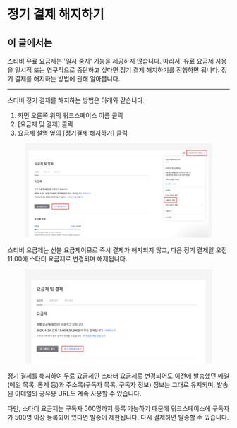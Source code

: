 # 정기 결제 해지하기

## 이 글에서는

스티비 유료 요금제는 '일시 중지' 기능을 제공하지 않습니다. 따라서, 유료 요금제 사용을 일시적 또는 영구적으로 중단하고 싶다면 정기 결제 해지하기를 진행하면 됩니다. 정기 결제를 해지하는 방법에 관해 알아봅니다.&#x20;

***

스티비 정기 결제를 해지하는 방법은 아래와 같습니다.

1. 화면 오른쪽 위의 워크스페이스 이름 클릭
2. \[요금제 및 결제] 클릭
3. 요금제 설명 옆의 \[정기결제 해지하기] 클릭

<figure><img src="../.gitbook/assets/정기 결제 해지하기1 (2).png" alt=""><figcaption></figcaption></figure>



스티비 요금제는 선불 요금제이므로 즉시 결제가 해지되지 않고, 다음 정기 결제일 오전 11:00에 스타터 요금제로 변경되며 해제됩니다.

<figure><img src="../.gitbook/assets/정기 결제 해지하기2.png" alt=""><figcaption></figcaption></figure>



정기 결제를 해지하여 무료 요금제인 스타터 요금제로 변경되어도 이전에 발송했던 메일(메일 목록, 통계 등)과 주소록(구독자 목록, 구독자 정보) 정보는 그대로 유지되며, 발송된 이메일의 공유용 URL도 계속 사용할 수 있습니다.

다만, 스타터 요금제는 구독자 500명까지 등록 가능하기 때문에 워크스페이스에 구독자가 500명 이상 등록되어 있다면 발송이 제한됩니다. 다시 결제하면 발송할 수 있습니다.
